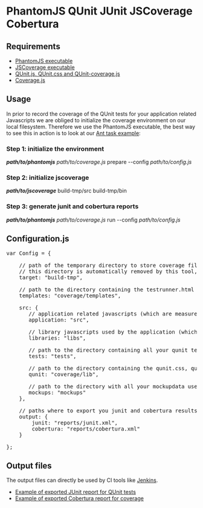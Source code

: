 # PhantomJS QUnit JUnit JSCoverage Cobertura

## Requirements

* [PhantomJS executable](http://www.phantomjs.org/)
* [JSCoverage executable](http://siliconforks.com/jscoverage/)
* [QUnit.js, QUnit.css and QUnit-coverage.js](https://github.com/moorinteractive/phantomjs-qunit-junit-jscoverage-cobertura/tree/master/lib/)
* [Coverage.js](https://github.com/moorinteractive/phantomjs-qunit-junit-jscoverage-cobertura/blob/master/coverage.js)

## Usage

In prior to record the coverage of the QUnit tests for your application related Javascripts we are obliged to initialize the coverage environment on our local filesystem. Therefore we use the PhantomJS executable, the best way to see this in action is to look at our [Ant task example](https://github.com/moorinteractive/phantomjs-qunit-junit-jscoverage-cobertura/blob/master/examples/jquery/build.xml):

### Step 1: initialize the environment

***path/to/phantomjs*** *path/to/coverage.js* prepare --config *path/to/config.js*

### Step 2: initialize jscoverage

***path/to/jscoverage*** build-tmp/src build-tmp/bin

### Step 3: generate junit and cobertura reports

***path/to/phantomjs*** *path/to/coverage.js* run --config *path/to/config.js*

## Configuration.js

<pre>
var Config = {

    // path of the temporary directory to store coverage files in (bin and src subdirs are created).
    // this directory is automatically removed by this tool, it's just required for the coverage executable.
    target: "build-tmp",

    // path to the directory containing the testrunner.html
    templates: "coverage/templates",

    src: {
       // application related javascripts (which are measured by the coveragetool)
       application: "src",

       // library javascripts used by the application (which are not measured)
       libraries: "libs",

       // path to the directory containing all your qunit tests
       tests: "tests",

       // path to the directory containing the qunit.css, qunit.jss and qunit-coverage.js
       qunit: "coverage/lib",

       // path to the directory with all your mockupdata used bu your qunit tests
       mockups: "mockups"
    },

    // paths where to export you junit and cobertura results
    output: {
        junit: "reports/junit.xml",
        cobertura: "reports/cobertura.xml"
    }

};
</pre>

## Output files

The output files can directly be used by CI tools like [Jenkins](http://jenkins-ci.org/).

* [Example of exported JUnit report for QUnit tests](https://github.com/moorinteractive/phantomjs-qunit-junit-jscoverage-cobertura/blob/master/examples/jquery/reports/junit.xml)
* [Example of exported Cobertura report for coverage](https://github.com/moorinteractive/phantomjs-qunit-junit-jscoverage-cobertura/blob/master/examples/jquery/reports/cobertura.xml)
